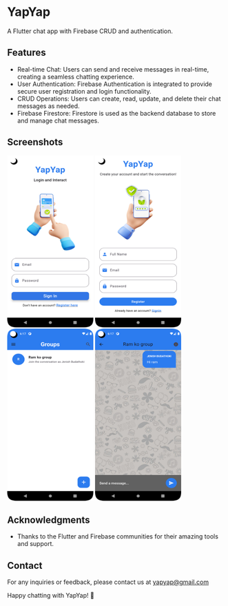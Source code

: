 # YapYap

A Flutter chat app with Firebase CRUD and authentication.

## Features

- Real-time Chat: Users can send and receive messages in real-time, creating a seamless chatting experience.
- User Authentication: Firebase Authentication is integrated to provide secure user registration and login functionality.
- CRUD Operations: Users can create, read, update, and delete their chat messages as needed.
- Firebase Firestore: Firestore is used as the backend database to store and manage chat messages.

## Screenshots

<div style="display: inline-block;">
  <img src="assets/SC/login.png" alt="Log In" width="200" height="400">
  <img src="assets/SC/signup.png" alt="Sign Up" width="200" height="400">
</div>

<div style="display: inline-block;">
  <img src="assets/SC/homepage.png" alt="DashBoard" width="200" height="400">
  <img src="assets/SC/chat.png" alt="Chat Room" width="200" height="400">
</div>

## Acknowledgments

- Thanks to the Flutter and Firebase communities for their amazing tools and support.

## Contact

For any inquiries or feedback, please contact us at yapyap@gmail.com

Happy chatting with YapYap! 💬


